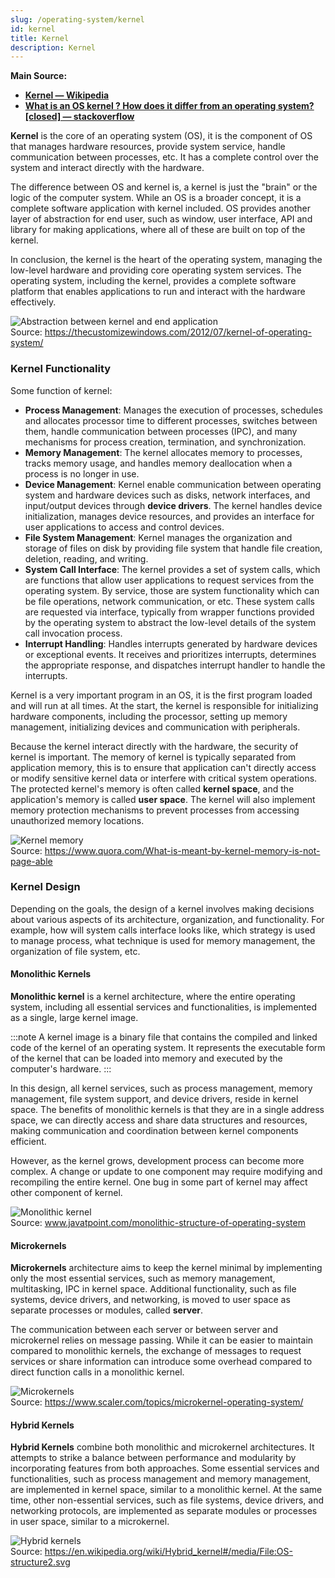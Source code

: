 ```yaml
---
slug: /operating-system/kernel
id: kernel
title: Kernel
description: Kernel
---
```


**Main Source:**

- **[Kernel — Wikipedia](<https://en.wikipedia.org/wiki/Kernel_(operating_system)>)**
- **[What is an OS kernel ? How does it differ from an operating system? [closed] — stackoverflow](https://stackoverflow.com/questions/2013937/what-is-an-os-kernel-how-does-it-differ-from-an-operating-system)**

**Kernel** is the core of an operating system (OS), it is the component of OS that manages hardware resources, provide system service, handle communication between processes, etc. It has a complete control over the system and interact directly with the hardware.

The difference between OS and kernel is, a kernel is just the "brain" or the logic of the computer system. While an OS is a broader concept, it is a complete software application with kernel included. OS provides another layer of abstraction for end user, such as window, user interface, API and library for making applications, where all of these are built on top of the kernel.

In conclusion, the kernel is the heart of the operating system, managing the low-level hardware and providing core operating system services. The operating system, including the kernel, provides a complete software platform that enables applications to run and interact with the hardware effectively.

![Abstraction between kernel and end application](./kernel-abstraction.png)  
Source: https://thecustomizewindows.com/2012/07/kernel-of-operating-system/

### Kernel Functionality

Some function of kernel:

- **Process Management**: Manages the execution of processes, schedules and allocates processor time to different processes, switches between them, handle communication between processes (IPC), and many mechanisms for process creation, termination, and synchronization.
- **Memory Management**: The kernel allocates memory to processes, tracks memory usage, and handles memory deallocation when a process is no longer in use.
- **Device Management**: Kernel enable communication between operating system and hardware devices such as disks, network interfaces, and input/output devices through **device drivers**. The kernel handles device initialization, manages device resources, and provides an interface for user applications to access and control devices.
- **File System Management**: Kernel manages the organization and storage of files on disk by providing file system that handle file creation, deletion, reading, and writing.
- **System Call Interface**: The kernel provides a set of system calls, which are functions that allow user applications to request services from the operating system. By service, those are system functionality which can be file operations, network communication, or etc. These system calls are requested via interface, typically from wrapper functions provided by the operating system to abstract the low-level details of the system call invocation process.
- **Interrupt Handling**: Handles interrupts generated by hardware devices or exceptional events. It receives and prioritizes interrupts, determines the appropriate response, and dispatches interrupt handler to handle the interrupts.

Kernel is a very important program in an OS, it is the first program loaded and will run at all times. At the start, the kernel is responsible for initializing hardware components, including the processor, setting up memory management, initializing devices and communication with peripherals.

Because the kernel interact directly with the hardware, the security of kernel is important. The memory of kernel is typically separated from application memory, this is to ensure that application can't directly access or modify sensitive kernel data or interfere with critical system operations. The protected kernel's memory is often called **kernel space**, and the application's memory is called **user space**. The kernel will also implement memory protection mechanisms to prevent processes from accessing unauthorized memory locations.

![Kernel memory](./kernel-memory.png)  
Source: https://www.quora.com/What-is-meant-by-kernel-memory-is-not-page-able

### Kernel Design

Depending on the goals, the design of a kernel involves making decisions about various aspects of its architecture, organization, and functionality. For example, how will system calls interface looks like, which strategy is used to manage process, what technique is used for memory management, the organization of file system, etc.

#### Monolithic Kernels

**Monolithic kernel** is a kernel architecture, where the entire operating system, including all essential services and functionalities, is implemented as a single, large kernel image.

:::note
A kernel image is a binary file that contains the compiled and linked code of the kernel of an operating system. It represents the executable form of the kernel that can be loaded into memory and executed by the computer's hardware.
:::

In this design, all kernel services, such as process management, memory management, file system support, and device drivers, reside in kernel space. The benefits of monolithic kernels is that they are in a single address space, we can directly access and share data structures and resources, making communication and coordination between kernel components efficient.

However, as the kernel grows, development process can become more complex. A change or update to one component may require modifying and recompiling the entire kernel. One bug in some part of kernel may affect other component of kernel.

![Monolithic kernel](./monolithic.png)  
Source: www.javatpoint.com/monolithic-structure-of-operating-system

#### Microkernels

**Microkernels** architecture aims to keep the kernel minimal by implementing only the most essential services, such as memory management, multitasking, IPC in kernel space. Additional functionality, such as file systems, device drivers, and networking, is moved to user space as separate processes or modules, called **server**.

The communication between each server or between server and microkernel relies on message passing. While it can be easier to maintain compared to monolithic kernels, the exchange of messages to request services or share information can introduce some overhead compared to direct function calls in a monolithic kernel.

![Microkernels](./microkernel.png)  
Source: https://www.scaler.com/topics/microkernel-operating-system/

#### Hybrid Kernels

**Hybrid Kernels** combine both monolithic and microkernel architectures. It attempts to strike a balance between performance and modularity by incorporating features from both approaches. Some essential services and functionalities, such as process management and memory management, are implemented in kernel space, similar to a monolithic kernel. At the same time, other non-essential services, such as file systems, device drivers, and networking protocols, are implemented as separate modules or processes in user space, similar to a microkernel.

![Hybrid kernels](./hybrid.png)  
Source: https://en.wikipedia.org/wiki/Hybrid_kernel#/media/File:OS-structure2.svg

